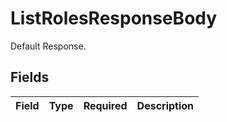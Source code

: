 # ListRolesResponseBody

Default Response.


## Fields

| Field       | Type        | Required    | Description |
| ----------- | ----------- | ----------- | ----------- |